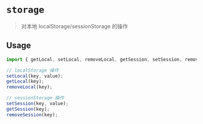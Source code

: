 # `storage`

> 对本地 localStorage/sessionStorage 的操作

## Usage

```typescript
import { getLocal, setLocal, removeLocal, getSession, setSession, removeLocal } from '@iosecret/storage';

// localStorage 操作
setLocal(key, value);
getLocal(key);
removeLocal(key);

// sessionStorage 操作
setSession(key, value);
getSession(key);
removeSession(key);
```
